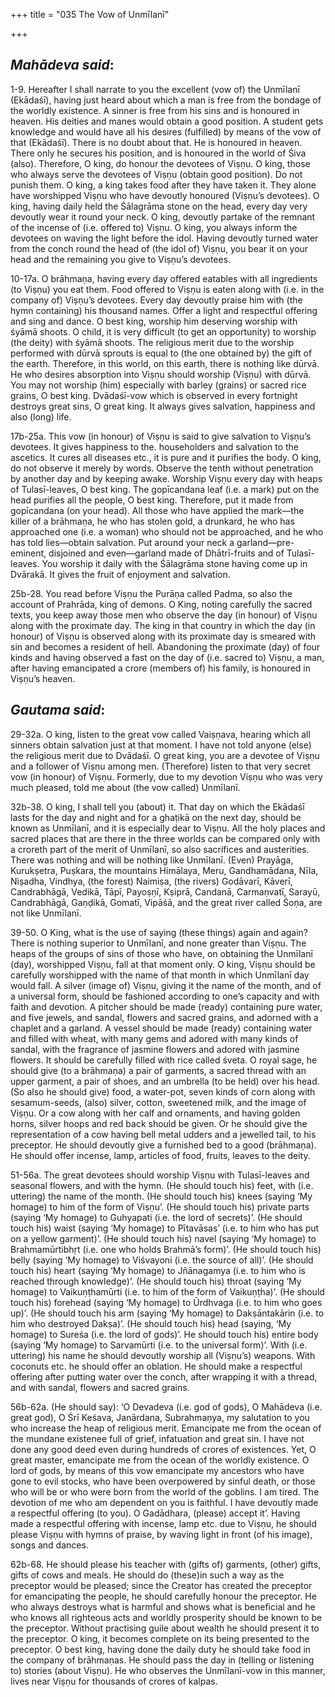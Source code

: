 +++
title = "035 The Vow of Unmīlanī"

+++
 

## *Mahādeva said*:

1-9. Hereafter I shall narrate to you the excellent (vow of) the Unmīlanī (Ekādaśī), having just heard about which a man is free from the bondage of the worldly existence. A sinner is free from his sins and is honoured in heaven. His deities and manes would obtain a good position. A student gets knowledge and would have all his desires (fulfilled) by means of the vow of that (Ekādaśī). There is no doubt about that. He is honoured in heaven. There only he secures his position, and is honoured in the world of Śiva (also). Therefore, O king, do honour the devotees of Viṣṇu. O king, those who always serve the devotees of Viṣṇu (obtain good position). Do not punish them. O king, a king takes food after they have taken it. They alone have worshipped Viṣṇu who have devoutly honoured (Viṣṇu’s devotees). O king, having daily held the Śālagrāma stone on the head, every day very devoutly wear it round your neck. O king, devoutly partake of the remnant of the incense of (i.e. offered to) Viṣṇu. O king, you always inform the devotees on waving the light before the idol. Having devoutly turned water from the conch round the head of (the idol of) Viṣṇu, you bear it on your head and the remaining you give to Viṣṇu’s devotees.

10-17a. O brāhmaṇa, having every day offered eatables with all ingredients (to Viṣṇu) you eat them. Food offered to Viṣṇu is eaten along with (i.e. in the company of) Viṣṇu’s devotees. Every day devoutly praise him with (the hymn containing) his thousand names. Offer a light and respectful offering and sing and dance. O best king, worship him deserving worship with śyāmā shoots. O child, it is very difficult (to get an opportunity) to worship (the deity) with śyāmā shoots. The religious merit due to the worship performed with dūrvā sprouts is equal to (the one obtained by) the gift of the earth. Therefore, in this world, on this earth, there is nothing like dūrvā. He who desires absorption into Viṣṇu should worship (Viṣṇu) with dūrvā. You may not worship (him) especially with barley (grains) or sacred rice grains, O best king. Dvādaśī-vow which is observed in every fortnight destroys great sins, O great king. It always gives salvation, happiness and also (long) life.

17b-25a. This vow (in honour) of Viṣṇu is said to give salvation to Viṣṇu’s devotees. It gives happiness to the. householders and salvation to the ascetics. It cures all diseases etc., it is pure and it purifies the body. O king, do not observe it merely by words. Observe the tenth without penetration by another day and by keeping awake. Worship Viṣṇu every day with heaps of Tulasī-leaves, O best king. The gopīcandana leaf (i.e. a mark) put on the head purifies all the people, O best king. Therefore, put it made from gopīcandana (on your head). All those who have applied the mark—the killer of a brāhmaṇa, he who has stolen gold, a drunkard, he who has approached one (i.e. a woman) who should not be approached, and he who has told lies—obtain salvation. Put around your neck a garland—pre-eminent, disjoined and even—garland made of Dhātrī-fruits and of Tulasī-leaves. You worship it daily with the Śālagrāma stone having come up in Dvārakā. It gives the fruit of enjoyment and salvation.

25b-28. You read before Viṣṇu the Purāṇa called Padma, so also the account of Prahrāda, king of demons. O King, noting carefully the sacred texts, you keep away those men who observe the day (in honour) of Viṣṇu along with the proximate day. The king in that country in which the day (in honour) of Viṣṇu is observed along with its proximate day is smeared with sin and becomes a resident of hell. Abandoning the proximate (day) of four kinds and having observed a fast on the day of (i.e. sacred to) Viṣṇu, a man, after having emancipated a crore (members of) his family, is honoured in Viṣṇu’s heaven.

## *Gautama said*:

29-32a. O king, listen to the great vow called Vaiṣṇava, hearing which all sinners obtain salvation just at that moment. I have not told anyone (else) the religious merit due to Dvādaśī. O great king, you are a devotee of Viṣṇu and a follower of Viṣṇu among men. (Therefore) listen to that very secret vow (in honour) of Viṣṇu. Formerly, due to my devotion Viṣṇu who was very much pleased, told me about (the vow called) Unmīlanī.

32b-38. O king, I shall tell you (about) it. That day on which the Ekādaśī lasts for the day and night and for a ghaṭikā on the next day, should be known as Unmīlanī, and it is especially dear to Viṣṇu. All the holy places and sacred places that are there in the three worlds can be compared only with a croreth part of the merit of Unmīlanī, so also sacrifices and austerities. There was nothing and will be nothing like Unmīlanī. (Even) Prayāga, Kurukṣetra, Puṣkara, the mountains Himālaya, Meru, Gandhamādana, Nīla, Niṣadha, Vindhya, (the forest) Naimiṣa, (the rivers) Godāvarī, Kāverī, Candrabhāgā, Vedikā, Tāpī, Payoṣṇī, Kṣiprā, Candanā, Carmaṇvatī, Sarayū, Candrabhāgā, Gaṇḍikā, Gomatī, Vipāśā, and the great river called Śoṇa, are not like Unmīlanī.

39-50. O King, what is the use of saying (these things) again and again? There is nothing superior to Unmīlanī, and none greater than Viṣṇu. The heaps of the groups of sins of those who have, on obtaining the Unmīlanī (day), worshipped Viṣṇu, fall at that moment only. O king, Viṣṇu should be carefully worshipped with the name of that month in which Unmīlanī day would fall. A silver (image of) Viṣṇu, giving it the name of the month, and of a universal form, should be fashioned according to one’s capacity and with faith and devotion. A pitcher should be made (ready) containing pure water, and five jewels, and sandal, flowers and sacred grains, and adorned with a chaplet and a garland. A vessel should be made (ready) containing water and filled with wheat, with many gems and adored with many kinds of sandal, with the fragrance of jasmine flowers and adored with jasmine flowers. It should be carefully filled with rice called śveta. O royal sage, he should give (to a brāhmaṇa) a pair of garments, a sacred thread with an upper garment, a pair of shoes, and an umbrella (to be held) over his head. (So also he should give) food, a water-pot, seven kinds of corn along with sesamum-seeds, (also) silver, cotton, sweetened milk, and the image of Viṣṇu. Or a cow along with her calf and ornaments, and having golden horns, silver hoops and red back should be given. Or he should give the representation of a cow having bell metal udders and a jewelled tail, to his preceptor. He should devoutly give a furnished bed to a good (brāhmaṇa). He should offer incense, lamp, articles of food, fruits, leaves to the deity.

51-56a. The great devotees should worship Viṣṇu with Tulasī-leaves and seasonal flowers, and with the hymn. (He should touch his) feet, with (i.e. uttering) the name of the month. (He should touch his) knees (saying ‘My homage) to him of the form of Viṣṇu’. (He should touch his) private parts (saying ‘My homage) to Guhyapati (i.e. the lord of secrets)’. (He should touch his) waist (saying ‘My homage) to Pītavāsas’ (i.e. to him who has put on a yellow garment)’. (He should touch his) navel (saying ‘My homage) to Brahmamūrtibhṛt (i.e. one who holds Brahmā’s form)’. (He should touch his) belly (saying ‘My homage) to Viśvayoni (i.e. the source of all)’. (He should touch his) heart (saying ‘My homage) to Jñānagamya (i.e. to him who is reached through knowledge)’. (He should touch his) throat (saying ‘My homage) to Vaikuṇṭhamūrti (i.e. to him of the form of Vaikuṇṭha)’. (He should touch his) forehead (saying ‘My homage) to Ūrdhvaga (i.e. to him who goes up)’. (He should touch his arm (saying ‘My homage) to Dakṣāntakārin (i.e. to him who destroyed Dakṣa)’. (He should touch his) head (saying, ‘My homage) to Sureśa (i.e. the lord of gods)’. He should touch his) entire body (saying ‘My homage) to Sarvamūrti (i.e. to the universal form)’. With (i.e. uttering) his name he should devoutly worship all (Viṣṇu’s) weapons. With coconuts etc. he should offer an oblation. He should make a respectful offering after putting water over the conch, after wrapping it with a thread, and with sandal, flowers and sacred grains.

56b-62a. (He should say): ‘O Devadeva (i.e. god of gods), O Mahādeva (i.e. great god), O Śrī Keśava, Janārdana, Subrahmaṇya, my salutation to you who increase the heap of religious merit. Emancipate me from the ocean of the mundane existenee full of grief, infatuation and great sin. I have not done any good deed even during hundreds of crores of existences. Yet, O great master, emancipate me from the ocean of the worldly existence. O lord of gods, by means of this vow emancipate my ancestors who have gone to evil stocks, who have been overpowered by sinful death, or those who will be or who were born from the world of the goblins. I am tired. The devotion of me who am dependent on you is faithful. I have devoutly made a respectful offering (to you). O Gadādhara, (please) accept it’. Having made a respectful offering with incense, lamp etc. due to Viṣṇu, he should please Viṣṇu with hymns of praise, by waving light in front (of his image), songs and dances.

62b-68. He should please his teacher with (gifts of) garments, (other) gifts, gifts of cows and meals. He should do (these)in such a way as the preceptor would be pleased; since the Creator has created the preceptor for emancipating the people, he should carefully honour the preceptor. He who always destroys what is harmful and shows what is beneficial and he who knows all righteous acts and worldly prosperity should be known to be the preceptor. Without practising guile about wealth he should present it to the preceptor. O king, it becomes complete on its being presented to the preceptor. O best king, having done the daily duty he should take food in the company of brāhmaṇas. He should pass the day in (telling or listening to) stories (about Viṣṇu). He who observes the Unmīlanī-vow in this manner, lives near Viṣṇu for thousands of crores of kalpas.


